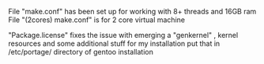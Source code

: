 File "make.conf" has been set up for working with 8+ threads and 16GB ram
File "(2cores) make.conf" is for 2 core virtual machine

"Package.license" fixes the issue with emerging a "genkernel" , kernel resources and some additional stuff for my installation
put that in /etc/portage/ directory of gentoo installation 
